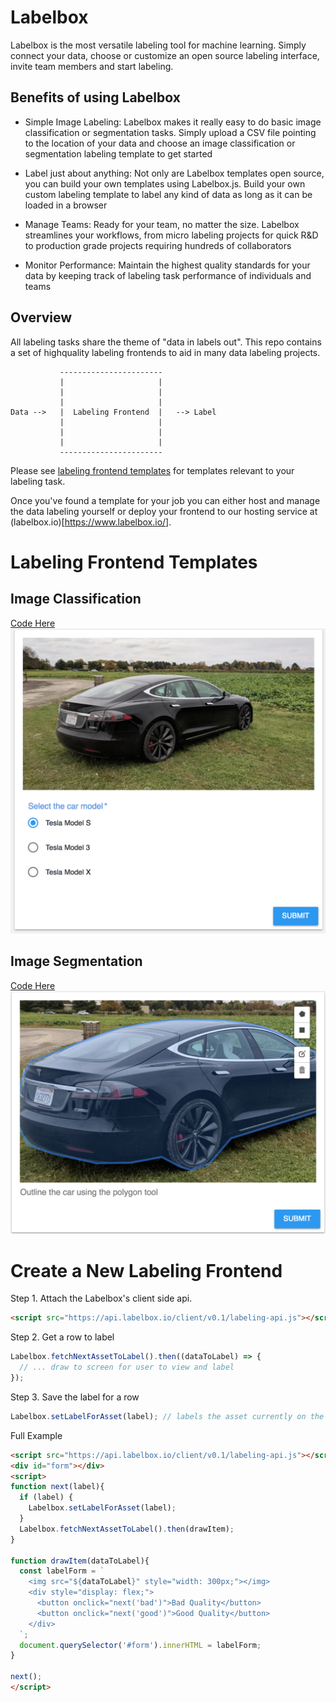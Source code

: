 # Labelbox
Labelbox is the most versatile labeling tool for machine learning. Simply connect your data, choose or customize an open source labeling interface, invite team members and start labeling.

## Benefits of using Labelbox
- Simple Image Labeling: Labelbox makes it really easy to do basic image classification or segmentation tasks. Simply upload a CSV file pointing to the location of your data and choose an image classification or segmentation labeling template to get started

- Label just about anything: Not only are Labelbox templates open source, you can build your own templates using Labelbox.js. Build your own custom labeling template to label any kind of data as long as it can be loaded in a browser

- Manage Teams: Ready for your team, no matter the size. Labelbox streamlines your workflows, from micro labeling projects for quick R&D to production grade projects requiring hundreds of collaborators
- Monitor Performance: Maintain the highest quality standards for your data by keeping track of labeling task performance of individuals and teams

## Overview
All labeling tasks share the theme of "data in labels out". This repo contains a set of highquality labeling frontends to aid in many data labeling projects.

```
           -----------------------
           |                     |
           |                     |
           |                     |
Data -->   |  Labeling Frontend  |   --> Label
           |                     |
           |                     |
           |                     |
           -----------------------
```

Please see [labeling frontend templates](#labeling-frontend-templates) for templates relevant to your labeling task.

Once you've found a template for your job you can either host and manage the data labeling yourself or deploy your frontend to our hosting service at (labelbox.io)[https://www.labelbox.io/].


# Labeling Frontend Templates

## Image Classification

[Code Here](https://github.com/Labelbox/Labelbox/tree/master/templates/image-classification)
![images/classification.png](./images/classification.png)

## Image Segmentation

[Code Here](https://github.com/Labelbox/Labelbox/tree/master/templates/image-segmentation)
![images/segmentation.png](./images/segmentation.png)


# Create a New Labeling Frontend

Step 1. Attach the Labelbox's client side api.

```html
<script src="https://api.labelbox.io/client/v0.1/labeling-api.js"></script>
```

Step 2. Get a row to label

```javascript
Labelbox.fetchNextAssetToLabel().then((dataToLabel) => {
  // ... draw to screen for user to view and label
});
```

Step 3. Save the label for a row

```javascript
Labelbox.setLabelForAsset(label); // labels the asset currently on the screen
```

Full Example

```html
<script src="https://api.labelbox.io/client/v0.1/labeling-api.js"></script>
<div id="form"></div>
<script>
function next(label){
  if (label) {
    Labelbox.setLabelForAsset(label);
  }
  Labelbox.fetchNextAssetToLabel().then(drawItem);
}

function drawItem(dataToLabel){
  const labelForm = `
    <img src="${dataToLabel}" style="width: 300px;"></img>
    <div style="display: flex;">
      <button onclick="next('bad')">Bad Quality</button>
      <button onclick="next('good')">Good Quality</button>
    </div>
  `;
  document.querySelector('#form').innerHTML = labelForm;
}

next();
</script>
```
